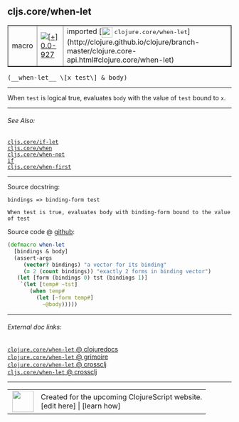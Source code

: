 ## cljs.core/when-let



 <table border="1">
<tr>
<td>macro</td>
<td><a href="https://github.com/cljsinfo/cljs-api-docs/tree/0.0-927"><img valign="middle" alt="[+] 0.0-927" title="Added in 0.0-927" src="https://img.shields.io/badge/+-0.0--927-lightgrey.svg"></a> </td>
<td>
imported [<img height="24px" valign="middle" src="http://i.imgur.com/1GjPKvB.png"> <samp>clojure.core/when-let</samp>](http://clojure.github.io/clojure/branch-master/clojure.core-api.html#clojure.core/when-let)
</td>
</tr>
</table>


 <samp>
(__when-let__ \[x test\] & body)<br>
</samp>

---

When `test` is logical true, evaluates `body` with the value of `test` bound to
`x`.

---


###### See Also:

[`cljs.core/if-let`](cljs.core_if-let.md)<br>
[`cljs.core/when`](cljs.core_when.md)<br>
[`cljs.core/when-not`](cljs.core_when-not.md)<br>
[`if`](special_if.md)<br>
[`cljs.core/when-first`](cljs.core_when-first.md)<br>

---


Source docstring:

```
bindings => binding-form test

When test is true, evaluates body with binding-form bound to the value of test
```


Source code @ [github](https://github.com/clojure/clojure/blob/clojure-1.7.0-beta2/src/clj/clojure/core.clj#L1745-L1758):

```clj
(defmacro when-let
  [bindings & body]
  (assert-args
     (vector? bindings) "a vector for its binding"
     (= 2 (count bindings)) "exactly 2 forms in binding vector")
   (let [form (bindings 0) tst (bindings 1)]
    `(let [temp# ~tst]
       (when temp#
         (let [~form temp#]
           ~@body)))))
```

<!--
Repo - tag - source tree - lines:

 <pre>
clojure @ clojure-1.7.0-beta2
└── src
    └── clj
        └── clojure
            └── <ins>[core.clj:1745-1758](https://github.com/clojure/clojure/blob/clojure-1.7.0-beta2/src/clj/clojure/core.clj#L1745-L1758)</ins>
</pre>

-->

---



###### External doc links:

[`clojure.core/when-let` @ clojuredocs](http://clojuredocs.org/clojure.core/when-let)<br>
[`clojure.core/when-let` @ grimoire](http://conj.io/store/v1/org.clojure/clojure/1.7.0-beta3/clj/clojure.core/when-let/)<br>
[`clojure.core/when-let` @ crossclj](http://crossclj.info/fun/clojure.core/when-let.html)<br>
[`cljs.core/when-let` @ crossclj](http://crossclj.info/fun/cljs.core/when-let.html)<br>

---

 <table>
<tr><td>
<img valign="middle" align="right" width="48px" src="http://i.imgur.com/Hi20huC.png">
</td><td>
Created for the upcoming ClojureScript website.<br>
[edit here] | [learn how]
</td></tr></table>

[edit here]:https://github.com/cljsinfo/cljs-api-docs/blob/master/cljsdoc/cljs.core_when-let.cljsdoc
[learn how]:https://github.com/cljsinfo/cljs-api-docs/wiki/cljsdoc-files

<!--

This information was too distracting to show to readers, but I'll leave it
commented here since it is helpful to:

- pretty-print the data used to generate this document
- and show how to retrieve that data



The API data for this symbol:

```clj
{:description "When `test` is logical true, evaluates `body` with the value of `test` bound to\n`x`.",
 :ns "cljs.core",
 :name "when-let",
 :signature ["[[x test] & body]"],
 :history [["+" "0.0-927"]],
 :type "macro",
 :related ["cljs.core/if-let"
           "cljs.core/when"
           "cljs.core/when-not"
           "special/if"
           "cljs.core/when-first"],
 :full-name-encode "cljs.core_when-let",
 :source {:code "(defmacro when-let\n  [bindings & body]\n  (assert-args\n     (vector? bindings) \"a vector for its binding\"\n     (= 2 (count bindings)) \"exactly 2 forms in binding vector\")\n   (let [form (bindings 0) tst (bindings 1)]\n    `(let [temp# ~tst]\n       (when temp#\n         (let [~form temp#]\n           ~@body)))))",
          :title "Source code",
          :repo "clojure",
          :tag "clojure-1.7.0-beta2",
          :filename "src/clj/clojure/core.clj",
          :lines [1745 1758]},
 :full-name "cljs.core/when-let",
 :clj-symbol "clojure.core/when-let",
 :docstring "bindings => binding-form test\n\nWhen test is true, evaluates body with binding-form bound to the value of test"}

```

Retrieve the API data for this symbol:

```clj
;; from Clojure REPL
(require '[clojure.edn :as edn])
(-> (slurp "https://raw.githubusercontent.com/cljsinfo/cljs-api-docs/catalog/cljs-api.edn")
    (edn/read-string)
    (get-in [:symbols "cljs.core/when-let"]))
```

-->
